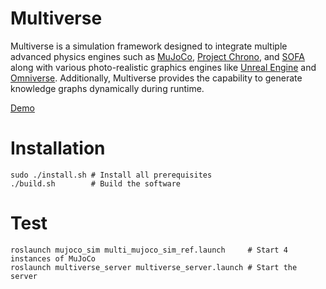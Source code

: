 # Multiverse

Multiverse is a simulation framework designed to integrate multiple advanced physics engines such as [MuJoCo](https://mujoco.readthedocs.io/), [Project Chrono](https://projectchrono.org/), and [SOFA](https://www.sofa-framework.org/) along with various photo-realistic graphics engines like [Unreal Engine](https://www.unrealengine.com/) and [Omniverse](https://developer.nvidia.com/omniverse). Additionally, Multiverse provides the capability to generate knowledge graphs dynamically during runtime.

[Demo](https://github.com/Universal-Simulation-Framework/multiverse/assets/64316740/19a3281f-ddd7-4430-b5ad-8219f9d17a92)

# Installation

```
sudo ./install.sh # Install all prerequisites
./build.sh        # Build the software
```
# Test

```
roslaunch mujoco_sim multi_mujoco_sim_ref.launch     # Start 4 instances of MuJoCo
roslaunch multiverse_server multiverse_server.launch # Start the server
```
